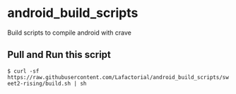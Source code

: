 # android_build_scripts
Build scripts to compile android with crave

## Pull and Run this script
```$ curl -sf https://raw.githubusercontent.com/Lafactorial/android_build_scripts/sweet2-rising/build.sh | sh```
